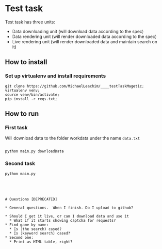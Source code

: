 # Test task

Test task has three units:

* Data downloading unit (will download data according to the spec)
* Data rendering unit   (will render downloaded data according to the spec)
* Live rendering unit   (will render downloaded data and maintain search on it)

## How to install

### Set up virtualenv and install requirements

```shell
git clone https://github.com/MichaelLeachim/____testTaskMagetic; 
virtualenv venv;
source venv/bin/activate; 
pip install -r reqs.txt;
```

## How to run 

### First task

Will download data to the folder workdata
under the name `data.txt`

```shell

python main.py downloadData

```

### Second task

```shell
python main.py 

```



```




# Questions [DEPRECATED]

* General questions.  When I finish. Do I upload to github? 

* Should I get it live, or can I download data and use it 
  * What if it starts showing captcha for requests?
* Find game by name:
  * Is (the search) cased? 
  * Is (keyword search) cased?
* Second one: 
  * Print as HTML table, right? 
  
  
